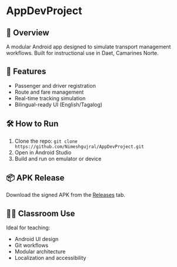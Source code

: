 # AppDevProject

## 📱 Overview
A modular Android app designed to simulate transport management workflows. Built for instructional use in Daet, Camarines Norte.

## 🚀 Features
- Passenger and driver registration
- Route and fare management
- Real-time tracking simulation
- Bilingual-ready UI (English/Tagalog)

## 🛠️ How to Run
1. Clone the repo: `git clone https://github.com/Nimeshgujral/AppDevProject.git`
2. Open in Android Studio
3. Build and run on emulator or device

## 📦 APK Release
Download the signed APK from the [Releases](https://github.com/Nimeshgujral/AppDevProject/releases) tab.

## 👨‍🏫 Classroom Use
Ideal for teaching:
- Android UI design
- Git workflows
- Modular architecture
- Localization and accessibility
